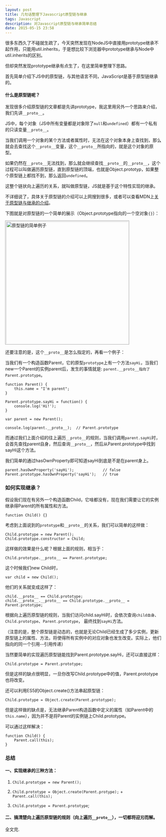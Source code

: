 ```yaml
---
layout: post
title: 几句话整理下Javascript原型链与继承
tags: Javascript
description: 对Javascript原型链与继承简单总结
date: 2015-05-15 23:58
---
```


很多东西久了不碰就生疏了，今天突然发现在NodeJS中直接用prototype继承不起作用，只能用util.inherits，于是想比较下浏览器中prototype继承与Node中util.inherits的区别。

但却突然发现prototype继承有点生了，在这里简单整理下思路。

<!--more-->

首先简单介绍下JS中的原型链，与其他语言不同，JavaScript是基于原型链继承的。 

#### 什么是原型链呢？ 

发现很多介绍原型链的文章都是先讲prototype，我这里用另外一个思路来介绍，我们先讲`__proto__`。

JS中，每个对象（JS中所有变量都是对象除了`null`和`undefined`）都有一个私有的只读变量`__proto__`。

当我们调用一个对象的某个方法或者属性时，无法在这个对象本身上查找到，那么就会去查找这个`__proto__`变量，这个`__proto__`所指向的，就是这个对象的原型。

如果仍然在`__proto__`无法找到，那么就会继续查找`__proto__`的`__proto__`，这个过程可以叫做遍历原型链，直到原型链的顶端，也就是Object.prototyp，如果整个原型链上都找不到，那么返回`undefined`。

这整个链状向上遍历的关系，就叫做原型链，JS就是基于这个特性实现的继承。

不详细说了，具体关于原型链的介绍可以上网搜到很多，或者可以查看MDN上[关于原型链与继承的介绍](https://developer.mozilla.org/zh-CN/docs/Web/JavaScript/Inheritance_and_the_prototype_chain)。

下图就是对原型链的一个简单的展示（Object.prototype指向的一个空对象`{}`）：

<img src="{{ site.url }}/downloads/images/prototype/prototype.jpg" style="width:400px;box-sizing: border-box;padding: 2px;border: 1px solid #999;" alt="原型链的简单例子">

还要注意的是，这个`__proto__`是怎么指定的，再看一个例子：

当我们有一个构造函数Parent，它的原型`prototype`上有一个方法`sayHi`，当我们new一个Parent的实例parent后，发生的事情就是: `parent.__proto__指向了Parent.prototype`。

    function Parent() {
        this.name = "I'm parent";
    }

    Parent.prototype.sayHi = function() {
        console.log('Hi!');
    }

    var parent = new Parent();

    console.log(parent.__proto__);  // Parent.prototype

而通过我们上面介绍的往上遍历`__proto__`的规则，当我们调用`parent.sayHi`时，会首先查找parent自身，然后查询`__proto__`，然后从Parent.prototype中找到sayHi这个方法。

我们简单的通过hasOwnProperty即可知道sayHi到底是不是在parent身上。

    parent.hasOwnProperty('sayHi');             // false
    Parent.prototype.hasOwnProperty('sayHi');   // true

### 如何实现继承？

假设我们现在有另外一个构造函数Child，它啥都没有，现在我们需要让它的实例继承得Parent的所有属性和方法。

    function Child() {}

考虑到上面说到的`prototype`和`__proto__`的关系，我们可以简单的这样做：

    Child.prototype = new Parent();
    Child.prototype.constructor = Child;

这样做的效果是什么呢？根据上面的规则，相当于：

    Child.prototype.__proto__ == Parent.prototype;

这个时候我们new Child时，

    var child = new Child();

他们的关系就变成这样了：
    
    child.__proto__ == Child.prototype;
    child.__proto__.__proto__ == Child.prototype.__proto__ = Parent.prototype;

根据向上遍历原型链的规则，当我们访问child.sayHi时，会依次查询`child自身`、`Child.prototype`、`Parent.prototype`， 最终找到`sayHi`方法。

（注意的是，整个原型链是动态的，也就是无论Child已经生成了多少实例，更新原型链上的属性、方法，将使得所有实例中的对应对象也发生改变。实际上，他们指向的同一个引用--引用传递）

当然要简单的实现遍历原型链能找到Parent.prototype.sayHi，还可以直接这样：

    Child.prototype = Parent.prototype;

但是这样的缺点很明显，一旦你改写Child.prototype中的值，Parent.prototype也将改变。

还可以利用ES5的Object.create()方法串起原型链：

    Child.prototype = Object.create(Parent.prototype);

但是这样做的缺点是，无法继承Parent构造函数中定义的属性（如Parent中的`this.name`），因为并不是将Parent的实例链上Child.prototype。

可以通过这样解决：

    function Child() {
        Parent.call(this);
    }

### 总结

#### 一、实现继承的三种方法：

1. `Child.prototype = new Parent();`

2. `Child.prototype = Object.create(Parent.protype);` + `Parent.call(this);`

3. `Child.prototype = Parent.prototype`;

#### 二、搞清楚向上遍历原型链的规则（向上遍历`__proto__`），一切都将迎刃而解。

全文完.